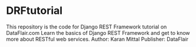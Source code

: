 # DRFtutorial
This repository is the code for Django REST Framework tutorial on DataFlair.com
Learn the basics of Django REST Framework and get to know more about RESTful web services. 
Author: Karan Mittal
Publisher: DataFlair

